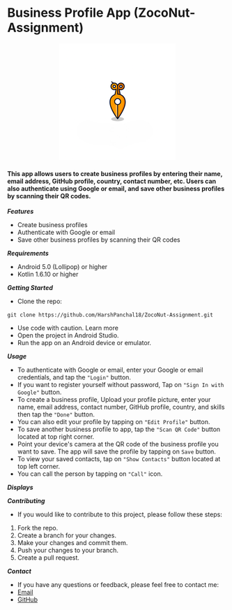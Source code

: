 # Business Profile App (ZocoNut-Assignment)
<p align="center"><img src="/app/src/main/res/drawable/zoconut_logo.png"/></p>

#### This app allows users to create business profiles by entering their name, email address, GitHub profile, country, contact number, etc. Users can also authenticate using Google or email, and save other business profiles by scanning their QR codes.

_***Features***_
* Create business profiles
* Authenticate with Google or email
* Save other business profiles by scanning their QR codes

_***Requirements***_
* Android 5.0 (Lollipop) or higher
* Kotlin 1.6.10 or higher

_***Getting Started***_
* Clone the repo:
```
git clone https://github.com/HarshPanchal18/ZocoNut-Assignment.git
```
* Use code with caution. Learn more
* Open the project in Android Studio.
* Run the app on an Android device or emulator.

_***Usage***_
* To authenticate with Google or email, enter your Google or email credentials, and tap the `"Login"` button.
* If you want to register yourself without password, Tap on `"Sign In with Google"` button.
* To create a business profile, Upload your profile picture, enter your name, email address, contact number, GitHub profile, country, and skills then tap the `"Done"` button.
* You can also edit your profile by tapping on `"Edit Profile"` button.
* To save another business profile to app, tap the `"Scan QR Code"` button located at top right corner.
* Point your device's camera at the QR code of the business profile you want to save. The app will save the profile by tapping on `Save` button.
* To view your saved contacts, tap on `"Show Contacts"` button located at top left corner.
* You can call the person by tapping on `"Call"` icon.

_***Displays***_
[](/Snaps/ScreenshotSplash.png)
[](/Snaps/ScreenshotLogin.png)
[](/Snaps/ScreenshotRegister.png)
[](/Snaps/ScreenshotHome.png)
[](/Snaps/ScreenshotQR.png)
[](/Snaps/ScreenshotContact.png)

_***Contributing***_
* If you would like to contribute to this project, please follow these steps:
1. Fork the repo.
2. Create a branch for your changes.
3. Make your changes and commit them.
4. Push your changes to your branch.
5. Create a pull request.

_***Contact***_
* If you have any questions or feedback, please feel free to contact me:
* [Email](mailto:harshhhh1803@gmail.com)
* [GitHub](https://github.com/HarshPanchal18)
